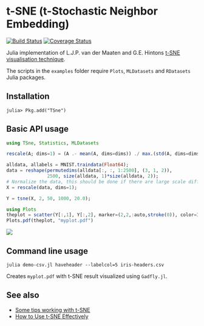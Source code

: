 t-SNE (t-Stochastic Neighbor Embedding)
=======================================

[![Build Status](https://travis-ci.org/lejon/TSne.jl.svg?branch=master)](https://travis-ci.org/lejon/TSne.jl)
[![Coverage Status](https://coveralls.io/repos/github/lejon/TSne.jl/badge.svg?branch=master)](https://coveralls.io/github/lejon/TSne.jl?branch=master)

Julia implementation of L.J.P. van der Maaten and G.E. Hintons [t-SNE visualisation technique](https://lvdmaaten.github.io/tsne/).

The scripts in the `examples` folder require `Plots`, `MLDatasets` and `RDatasets` Julia packages.

## Installation

  `julia> Pkg.add("TSne")`

## Basic API usage

```jl
using TSne, Statistics, MLDatasets

rescale(A; dims=1) = (A .- mean(A, dims=dims)) ./ max.(std(A, dims=dims), eps())

alldata, allabels = MNIST.traindata(Float64);
data = reshape(permutedims(alldata[:, :, 1:2500], (3, 1, 2)),
               2500, size(alldata, 1)*size(alldata, 2));
# Normalize the data, this should be done if there are large scale differences in the dataset
X = rescale(data, dims=1);

Y = tsne(X, 2, 50, 1000, 20.0);

using Plots
theplot = scatter(Y[:,1], Y[:,2], marker=(2,2,:auto,stroke(0)), color=Int.(allabels[1:size(Y,1)]))
Plots.pdf(theplot, "myplot.pdf")
```

![](example.png)

## Command line usage

```julia demo-csv.jl haveheader --labelcol=5 iris-headers.csv```

Creates `myplot.pdf` with t-SNE result visualized using `Gadfly.jl`.

## See also
 * [Some tips working with t-SNE](http://lejon.github.io)
 * [How to Use t-SNE Effectively](http://distill.pub/2016/misread-tsne/)
